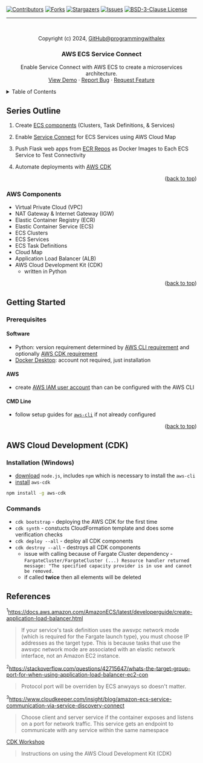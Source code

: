 <a id="readme-top"></a>

[![Contributors][contributors-shield]][contributors-url]
[![Forks][forks-shield]][forks-url]
[![Stargazers][stars-shield]][stars-url]
[![Issues][issues-shield]][issues-url]
[![BSD-3-Clause License][license-shield]][license-url]

---

<br />
<div align="center">
    <p>Copyright (c) 2024, <a href="https://github.com/programmingwithalex">GitHub@programmingwithalex</a></p>


  <h3 align="center">AWS ECS Service Connect</h3>

  <p align="center">
    Enable Service Connect with AWS ECS to create a microservices architecture.
    <br />
    <a href="https://github.com/programmingwithalex/aws_ecs_service_connect">View Demo</a>
    ·
    <a href="https://github.com/programmingwithalex/aws_ecs_service_connect/issues/new?labels=bug&template=bug-report---.md">Report Bug</a>
    ·
    <a href="https://github.com/programmingwithalex/aws_ecs_service_connect/issues/new?labels=enhancement&template=feature-request---.md">Request Feature</a>
  </p>
</div>

<details>
  <summary>Table of Contents</summary>
  <ol>
    <li>
      <a href="#series-outline">Series Outline</a>
      <ul>
        <li><a href="#aws-components">AWS Components</a></li>
      </ul>
    </li>
    <li>
      <a href="#getting-started">Getting Started</a>
      <ul>
        <li><a href="#prerequisites">Prerequisites</a></li>
        <ul>
            <li><a href="#software">Software</a></li>
            <li><a href="#aws">AWS</a></li>
            <li><a href="#cmd-line">CMD Line</a></li>
          </ul>
      </ul>
    </li>
    <li><a href="#aws-cdk-commands">AWS (CDK) Commands</a></li>
    <li><a href="#refences">References</a></li>
  </ol>
</details>

## Series Outline

1. Create [ECS components](https://docs.aws.amazon.com/AmazonECS/latest/developerguide/Welcome.html) (Clusters, Task Definitions, & Services)

2. Enable [Service Connect](https://docs.aws.amazon.com/AmazonECS/latest/developerguide/service-connect.html) for ECS Services using AWS Cloud Map

3. Push Flask web apps from [ECR Repos](https://docs.aws.amazon.com/AmazonECR/latest/userguide/Repositories.html) as Docker Images to Each ECS Service to Test Connectivity

4. Automate deployments with [AWS CDK](https://docs.aws.amazon.com/cdk/v2/guide/home.html)

<p align="right">(<a href="#readme-top">back to top</a>)</p>

### AWS Components

- Virtual Private Cloud (VPC)
- NAT Gateway & Internet Gateway (IGW)
- Elastic Container Registry (ECR)
- Elastic Container Service (ECS)
- ECS Clusters
- ECS Services
- ECS Task Definitions
- Cloud Map
- Application Load Balancer (ALB)
- AWS Cloud Development Kit (CDK)
  - written in Python


<p align="right">(<a href="#readme-top">back to top</a>)</p>

## Getting Started

### Prerequisites

#### Software

- Python: version requirement determined by [AWS CLI requirement](https://github.com/aws/aws-cli) and optionally [AWS CDK requirement](https://github.com/aws/aws-cdk)
- [Docker Desktop](https://www.docker.com/products/docker-desktop/): account not required, just installation

#### AWS

- create [AWS IAM user account](https://docs.aws.amazon.com/IAM/latest/UserGuide/id_users_create.html) than can be configured with the AWS CLI

#### CMD Line

- follow setup guides for [`aws-cli`](https://github.com/aws/aws-cli?tab=readme-ov-file#getting-started) if not already configured

<p align="right">(<a href="#readme-top">back to top</a>)</p>

## AWS Cloud Development (CDK)

### Installation (Windows)

- [download](https://nodejs.org/en/download/prebuilt-installer) `node.js`, includes `npm` which is necessary to install the `aws-cli`
- [install](https://docs.aws.amazon.com/cdk/v2/guide/getting_started.html) `aws-cdk`

```bash
npm install -g aws-cdk
```

### Commands

- `cdk bootstrap` - deploying the AWS CDK for the first time
- `cdk synth` - constucts CloudFormation template and does some verification checks
- `cdk deploy --all` - deploy all CDK components
- `cdk destroy --all` - destroys all CDK components
  - issue with calling because of Fargate Cluster dependency - `FargateCluster/FargateCluster (...) Resource handler returned message: "The specified capacity provider is in use and cannot be removed.`
  - if called **twice** then all elements will be deleted

## References

<sup>1</sup>https://docs.aws.amazon.com/AmazonECS/latest/developerguide/create-application-load-balancer.html
> If your service's task definition uses the awsvpc network mode (which is required for the Fargate launch type), you must choose IP addresses as the target type. This is because tasks that use the awsvpc network mode are associated with an elastic network interface, not an Amazon EC2 instance.

<sup>2</sup>https://stackoverflow.com/questions/42715647/whats-the-target-group-port-for-when-using-application-load-balancer-ec2-con
> Protocol port will be overriden by ECS anwyays so doesn't matter.

<sup>3</sup>https://www.cloudkeeper.com/insight/blog/amazon-ecs-service-communication-via-service-discovery-connect
> Choose client and server service if the container exposes and listens on a port for network traffic. This service gets an endpoint to communicate with any service within the same namespace

[CDK Workshop](https://cdkworkshop.com/)
> Instructions on using the AWS Cloud Development Kit (CDK)

[contributors-shield]: https://img.shields.io/github/contributors/programmingwithalex/aws_ecs_service_connect?style=for-the-badge
[contributors-url]: https://github.com/programmingwithalex/aws_ecs_service_connect/graphs/contributors
[forks-shield]: https://img.shields.io/github/forks/programmingwithalex/aws_ecs_service_connect?style=for-the-badge
[forks-url]: https://github.com/programmingwithalex/aws_ecs_service_connect/network/members
[stars-shield]: https://img.shields.io/github/stars/programmingwithalex/aws_ecs_service_connect?style=for-the-badge
[stars-url]: https://github.com/programmingwithalex/aws_ecs_service_connect/stargazers
[issues-shield]: https://img.shields.io/github/issues/programmingwithalex/aws_ecs_service_connect?style=for-the-badge
[issues-url]: https://github.com/programmingwithalex/aws_ecs_service_connect/issues
[license-shield]: https://img.shields.io/github/license/programmingwithalex/aws_ecs_service_connect.svg?style=for-the-badge
[license-url]: https://github.com/programmingwithalex/aws_ecs_service_connect/blob/main/LICENSE
